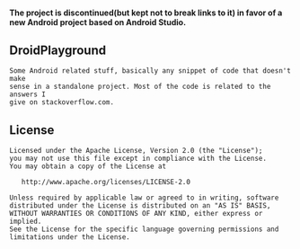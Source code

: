 #### The project is discontinued(but kept not to break links to it) in favor of a new Android project based on Android Studio.

## DroidPlayground

    Some Android related stuff, basically any snippet of code that doesn't make 
    sense in a standalone project. Most of the code is related to the answers I 
    give on stackoverflow.com.
 
## License    

    Licensed under the Apache License, Version 2.0 (the "License");
    you may not use this file except in compliance with the License.
    You may obtain a copy of the License at

       http://www.apache.org/licenses/LICENSE-2.0

    Unless required by applicable law or agreed to in writing, software
    distributed under the License is distributed on an "AS IS" BASIS,
    WITHOUT WARRANTIES OR CONDITIONS OF ANY KIND, either express or implied.
    See the License for the specific language governing permissions and
    limitations under the License.